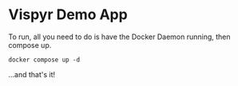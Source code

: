 # Vispyr Demo App

To run, all you need to do is have the Docker Daemon running, then compose up.

```
docker compose up -d
```

...and that's it!